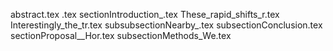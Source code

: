 abstract.tex
.tex
sectionIntroduction_.tex
These_rapid_shifts_r.tex
Interestingly_the_tr.tex
subsubsectionNearby_.tex
subsectionConclusion.tex
sectionProposal__Hor.tex
subsectionMethods_We.tex
